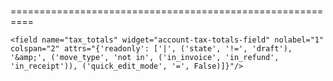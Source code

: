 # 
==========================================================

    <field name="tax_totals" widget="account-tax-totals-field" nolabel="1" colspan="2" attrs="{'readonly': ['|', ('state', '!=', 'draft'), '&amp;', ('move_type', 'not in', ('in_invoice', 'in_refund', 'in_receipt')), ('quick_edit_mode', '=', False)]}"/>

 